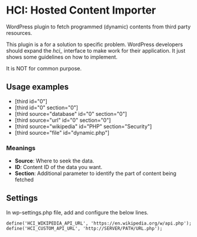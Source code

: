 # HCI: Hosted Content Importer

WordPress plugin to fetch programmed (dynamic) contents from third party resources.

This plugin is a for a solution to specific problem.
WordPress developers should expand the *hci_* interface to make work for their application.
It just shows some guidelines on how to implement.

It is NOT for common purpose.


## Usage examples

 * [third id="0"]
 * [third id="0" section="0"]
 * [third source="database" id="0" section="0"]
 * [third source="url" id="0" section="0"]
 * [third source="wikipedia" id="PHP" section="Security"]
 * [third source="file" id="dynamic.php"]

### Meanings

 * **Source**: Where to seek the data.
 * **ID**: Content ID of the data you want.
 * **Section**: Additional parameter to identify the part of content being fetched


## Settings

In wp-settings.php file, add and configure the below lines.

```
define('HCI_WIKIPEDIA_API_URL', 'https://en.wikipedia.org/w/api.php');
define('HCI_CUSTOM_API_URL', 'http://SERVER/PATH/URL.php');
```
